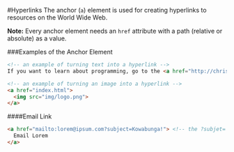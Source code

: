 #Hyperlinks
The anchor (`a`) element is used for creating hyperlinks to resources on the World Wide Web.

**Note:** Every anchor element needs an `href` attribute with a path (relative or absolute) as a value.

###Examples of the Anchor Element
```html
<!-- an example of turning text into a hyperlink -->
If you want to learn about programming, go to the <a href="http://christensenacademy.org"> Christensen Academy </a>

<!-- an example of turning an image into a hyperlink -->
<a href="index.html">
  <img src="img/logo.png">
</a>
```

####Email Link
```html
<a href="mailto:lorem@ipsum.com?subject=Kowabunga!"> <!-- the ?subjet= part is optional -->
  Email Lorem
</a>
```
